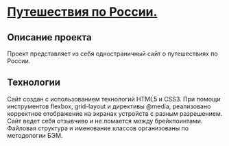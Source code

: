 # [**Путешествия по России.**](https://gb040.github.io/russian-travel/ "Ссылка на проект") 

## Описание проекта
Проект представляет из себя одностраничный сайт о путешествиях по России. 

## Технологии
Сайт создан с использованием технологий HTML5 и CSS3. При помощи инструментов flexbox, grid-layout и директивы @media, реализовано корректное отображение на экранах устройств с разным разрешением. Сайт ведет себя отзывчиво и не ломается между брейкпоинтами. Файловая структура и именование классов организованы по методологии БЭМ.
